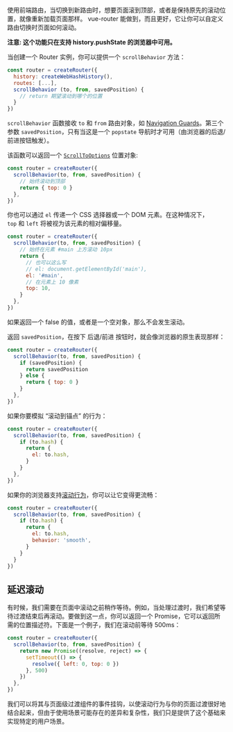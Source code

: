 ```toc
```

使用前端路由，当切换到新路由时，想要页面滚到顶部，或者是保持原先的滚动位置，就像重新加载页面那样。 vue-router 能做到，而且更好，它让你可以自定义路由切换时页面如何滚动。

**注意: 这个功能只在支持 history.pushState 的浏览器中可用。**

当创建一个 Router 实例，你可以提供一个 `scrollBehavior` 方法：

```js
const router = createRouter({
  history: createWebHashHistory(),
  routes: [...],
  scrollBehavior (to, from, savedPosition) {
    // return 期望滚动到哪个的位置
  }
})
```


`scrollBehavior` 函数接收 `to` 和 `from` 路由对象，如 [Navigation Guards](https://router.vuejs.org/zh/guide/advanced/navigation-guards)。第三个参数 `savedPosition`，只有当这是一个 `popstate` 导航时才可用（由浏览器的后退/前进按钮触发）。

该函数可以返回一个 [`ScrollToOptions`](https://developer.mozilla.org/en-US/docs/Web/API/ScrollToOptions) 位置对象:

```js
const router = createRouter({
  scrollBehavior(to, from, savedPosition) {
    // 始终滚动到顶部
    return { top: 0 }
  },
})
```

你也可以通过 `el` 传递一个 CSS 选择器或一个 DOM 元素。在这种情况下，`top` 和 `left` 将被视为该元素的相对偏移量。

```js
const router = createRouter({
  scrollBehavior(to, from, savedPosition) {
    // 始终在元素 #main 上方滚动 10px
    return {
      // 也可以这么写
      // el: document.getElementById('main'),
      el: '#main',
      // 在元素上 10 像素
      top: 10,
    }
  },
})
```

如果返回一个 false 的值，或者是一个空对象，那么不会发生滚动。

返回 `savedPosition`，在按下 后退/前进 按钮时，就会像浏览器的原生表现那样：

```js
const router = createRouter({
  scrollBehavior(to, from, savedPosition) {
    if (savedPosition) {
      return savedPosition
    } else {
      return { top: 0 }
    }
  },
})
```

如果你要模拟 “滚动到锚点” 的行为：

```js
const router = createRouter({
  scrollBehavior(to, from, savedPosition) {
    if (to.hash) {
      return {
        el: to.hash,
      }
    }
  },
})
```

如果你的浏览器支持[滚动行为](https://developer.mozilla.org/en-US/docs/Web/API/ScrollToOptions/behavior)，你可以让它变得更流畅：

```js
const router = createRouter({
  scrollBehavior(to, from, savedPosition) {
    if (to.hash) {
      return {
        el: to.hash,
        behavior: 'smooth',
      }
    }
  }
})
```

## 延迟滚动

有时候，我们需要在页面中滚动之前稍作等待。例如，当处理过渡时，我们希望等待过渡结束后再滚动。要做到这一点，你可以返回一个 Promise，它可以返回所需的位置描述符。下面是一个例子，我们在滚动前等待 500ms：

```js
const router = createRouter({
  scrollBehavior(to, from, savedPosition) {
    return new Promise((resolve, reject) => {
      setTimeout(() => {
        resolve({ left: 0, top: 0 })
      }, 500)
    })
  },
})
```

我们可以将其与页面级过渡组件的事件挂钩，以使滚动行为与你的页面过渡很好地结合起来，但由于使用场景可能存在的差异和复杂性，我们只是提供了这个基础来实现特定的用户场景。
















